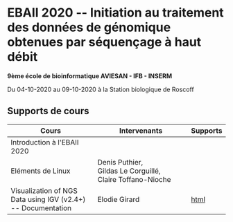 # EBAII 2020 -- Initiation au traitement des données de génomique obtenues par séquençage à haut débit

**9ème école de bioinformatique AVIESAN - IFB - INSERM**

Du 04-10-2020 au 09-10-2020 à la Station biologique de Roscoff


## Supports de cours


| Cours | Intervenants | Supports |
|----------------------------------|--------------|----------|
| Introduction à l'EBAII 2020 | | |
| Eléments de Linux | Denis Puthier, Gildas Le Corguillé, Claire Toffano-Nioche | |
| Visualization of NGS Data using IGV (v2.4+) -- Documentation | Elodie Girard | [html](IGV/IGV.html) |
